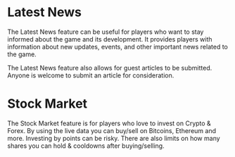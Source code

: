 # Latest News

The Latest News feature can be useful for players who want to stay informed about the game and its development. It provides players with information about new updates, events, and other important news related to the game.

The Latest News feature also allows for guest articles to be submitted. Anyone is welcome to submit an article for consideration.

# Stock Market

The Stock Market feature is for players who love to invest on Crypto & Forex. By using the live data you can buy/sell on Bitcoins, Ethereum and more. Investing by points can be risky.  There are also limits on how many shares you can hold & cooldowns after buying/selling.
